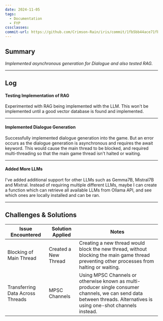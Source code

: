 ```yaml
---
date: 2024-11-05
tags:
  - Documentation
  - FYP
cssclasses: 
commit-url: https://github.com/Crimson-Rain/iris/commit/1fb5bb44ace71fba55e31c6e0b2a6922a0d567b1
---
```

## Summary  
*Implemented asynchronous generation for Dialogue and also tested RAG.*

---

## Log

#### Testing Implementation of RAG
Experimented with RAG being implemented with the LLM. This won't be implemented until a good vector database is found and implemented.

---

#### Implemented Dialogue Generation
Successfully implemented dialogue generation into the game. But an error occurs as the dialogue generation is asynchronous and requires the await keyword. This would cause the main thread to be blocked, and required multi-threading so that the main game thread isn't halted or waiting.

---
#### Added More LLMs
I've added additional support for other LLMs such as Gemma7B, Mistral7B and Mixtral. Instead of requiring multiple different LLMs, maybe I can create a function which can retrieve all available LLMs from Ollama API, and see which ones are locally installed and can be ran.

---

## Challenges & Solutions  
| Issue Encountered                | Solution Applied     | Notes                                                                                                                                                                 |
| -------------------------------- | -------------------- | --------------------------------------------------------------------------------------------------------------------------------------------------------------------- |
| Blocking of Main Thread          | Created a New Thread | Creating a new thread would block the new thread, without blocking the main game thread preventing other processes from halting or waiting.                           |
| Transferring Data Across Threads | MPSC Channels        | Using MPSC Channels or otherwise known as multi-producer single consumer channels, we can send data between threads. Alternatives is using one-shot channels instead. |
